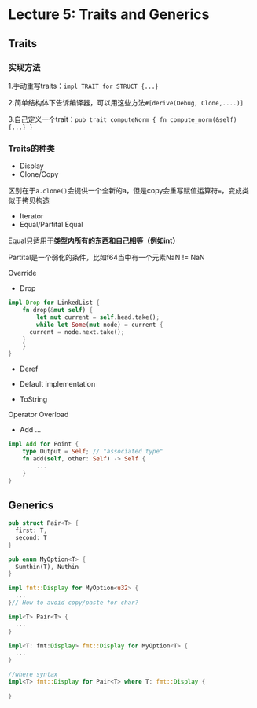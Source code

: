 # Lecture 5: Traits and Generics

## Traits

### 实现方法

1.手动重写traits：`impl TRAIT for STRUCT {...}`

2.简单结构体下告诉编译器，可以用这些方法`#[derive(Debug, Clone,....)]`

3.自己定义一个trait：`pub trait computeNorm { fn compute_norm(&self) {...} }`

### Traits的种类

- Display
- Clone/Copy

​	区别在于`a.clone()`会提供一个全新的a，但是copy会重写赋值运算符`=`，变成类似于拷贝构造

- Iterator
- Equal/Partital Equal

Equal只适用于**类型内所有的东西和自己相等（例如int）**

Partital是一个弱化的条件，比如f64当中有一个元素NaN != NaN

Override

- Drop
```rust
impl Drop for LinkedList {
	fn drop(&mut self) {
		let mut current = self.head.take();
		while let Some(mut node) = current {
      current = node.next.take(); 
    }
	}
}
```
- Deref
- Default implementation 

- ToString

Operator Overload

- Add ...

```rust
impl Add for Point {
	type Output = Self; // "associated type"
	fn add(self, other: Self) -> Self {
		...
	}
}
```



## Generics

```rust
pub struct Pair<T> {
  first: T,
  second: T
}

pub enum MyOption<T> {
  Sumthin(T), Nuthin
}

impl fnt::Display for MyOption<u32> {
  ...
}// How to avoid copy/paste for char?

impl<T> Pair<T> {
  ...
}

impl<T: fmt:Display> fmt::Display for MyOption<T> {
  ...
}

//where syntax
impl<T> fmt::Display for Pair<T> where T: fmt::Display {
  
}
```



